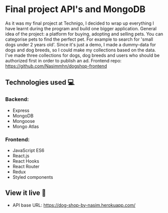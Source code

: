 # Final project API's and MongoDB

As it was my final project at Technigo, I decided to wrap up everything I have learnt during the program and build one bigger application. 
General idea of the project: a platform for buying, adopting and selling pets. You can categorise pets to find the perfect pet. For example to search for 'small dogs under 2 years old'. 
Since it's just a demo, I made a dummy-data for dogs and dog breeds, so I could make my collections based on the data. 
I've made three collections for dogs, dog breeds and users who should be authorized first in order to publish an ad.
Frontend repo: https://github.com/Nasimmhn/dogshop-frontend

 ## Technologies used 💻
 
 
### Backend:
* Express
* MongoDB
* Mongoose
* Mongo Atlas

### Frontend:
* JavaScript ES6
* React.js
* React Hooks
* React Router
* Redux
* Styled components

## View it live 🎯

* API base URL: https://dog-shop-by-nasim.herokuapp.com/
